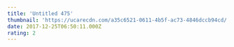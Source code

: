 ```yaml
---
title: 'Untitled 475'
thumbnail: 'https://ucarecdn.com/a35c6521-0611-4b5f-ac73-4846dccb94cd/'
date: 2017-12-25T06:50:11.000Z
rating: 2
---
```

